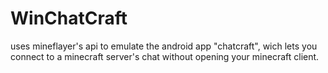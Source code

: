 # WinChatCraft
uses mineflayer's api to emulate the android app "chatcraft", wich lets you connect to a minecraft server's chat without opening your minecraft client.
